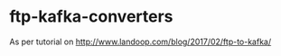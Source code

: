 # ftp-kafka-converters

As per tutorial on <a href="http://www.landoop.com/blog/2017/02/ftp-to-kafka/">http://www.landoop.com/blog/2017/02/ftp-to-kafka/</a>